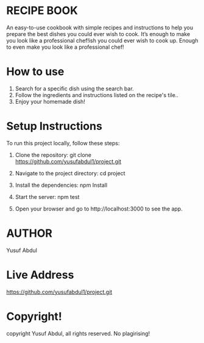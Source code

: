 # RECIPE BOOK

An easy-to-use cookbook with simple recipes and instructions to help you prepare the best dishes you could ever wish to cook. It’s enough to make you look like a professional chef!ish you could ever wish to cook up. Enough to even make you look like a professional chef!

# How to use

1. Search for a specific dish using the search bar.
2. Follow the ingredients and instructions listed on the recipe's tile..
3. Enjoy your homemade dish!

# Setup Instructions

To run this project locally, follow these steps:

1. Clone the repository:
git clone https://github.com/yusufabdul1/project.git

2. Navigate to the project directory:
cd project

3. Install the dependencies:
npm Install

4. Start the server:
npm test

5. Open your browser and go to http://localhost:3000 to see the app.

# AUTHOR 
Yusuf Abdul

# Live Address
https://github.com/yusufabdul1/project.git

# Copyright!
copyright Yusuf Abdul, all rights reserved. No plagirising!